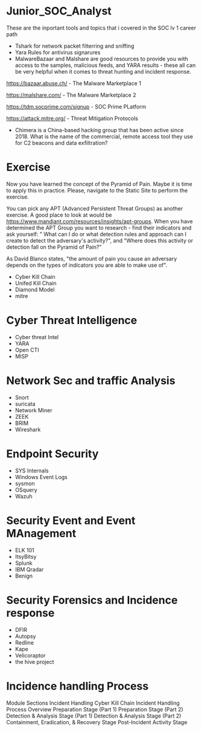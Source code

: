 # Junior_SOC_Analyst
These are the inportant tools and topics that i covered in the SOC lv 1 career path

 - Tshark for network packet filterring and sniffing
 - Yara Rules for antivirus signarures
  - MalwareBazaar and Malshare are good resources to provide you with access to the samples, malicious feeds, and YARA results - these all can be very helpful when it comes to threat hunting and incident response. 

  https://bazaar.abuse.ch/ - The Malware Marketplace 1

  https://malshare.com/ - The Malware Marketplace 2

  https://tdm.socprime.com/signup - SOC Prime PLatform

  https://attack.mitre.org/ - Threat Mitigation Protocols

 - Chimera is a China-based hacking group that has been active since 2018. What is the name of the commercial, remote access tool they use for C2 beacons and data exfiltration?


 # Exercise
 Now you have learned the concept of the Pyramid of Pain. Maybe it is time to apply this in practice. Please, navigate to the Static Site to perform the exercise. 

You can pick any APT (Advanced Persistent Threat Groups) as another exercise. A good place to look at would be https://www.mandiant.com/resources/insights/apt-groups. When you have determined the APT Group you want to research - find their indicators and ask yourself: " What can I do or what detection rules and approach can I create to detect the adversary's activity?", and "Where does this activity or detection fall on the Pyramid of Pain?”


As David Blanco states, "the amount of pain you cause an adversary depends on the types of indicators you are able to make use of". 

 - Cyber Kill Chain
 - Unifed Kill Chain
 - Diamond Model
 - mitre


 # Cyber Threat Intelligence
 - Cyber threat Intel
 - YARA
 - Open CTI
 - MISP

 # Network Sec and traffic Analysis
 - Snort
 - suricata
 - Network Miner
 - ZEEK
 - BRIM
 - Wireshark

 # Endpoint Security
 - SYS Internals
 - Windows Event Logs
 - sysmon
 - OSquery
 - Wazuh

 # Security Event and Event MAnagement
 - ELK 101
 - ItsyBitsy
 - Splunk
 - IBM Qradar
 - Benign

 # Security Forensics and Incidence response
 - DFIR
 - Autopsy
 - Redline
 - Kape
 - Velicoraptor
 - the hive project

# Incidence handling Process
 Module Sections
 Incident Handling
 Cyber Kill Chain
 Incident Handling Process Overview
 Preparation Stage (Part 1)
 Preparation Stage (Part 2)
 Detection & Analysis Stage (Part 1)
 Detection & Analysis Stage (Part 2)
 Containment, Eradication, & Recovery Stage
 Post-Incident Activity Stage
